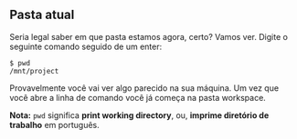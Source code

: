 ## Pasta atual

Seria legal saber em que pasta estamos agora, certo? Vamos ver. Digite o seguinte comando seguido de um enter:

```
$ pwd
/mnt/project
```

Provavelmente você vai ver algo parecido na sua máquina. Um vez que você abre a linha de comando você já começa na pasta workspace.

**Nota:** `pwd` significa **print working directory**, ou, **imprime diretório de trabalho** em português.
